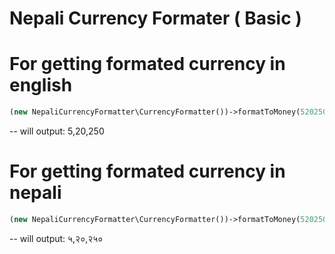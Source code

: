 # Nepali Currency Formater ( Basic )

# For getting formated currency in english 
```php
(new NepaliCurrencyFormatter\CurrencyFormatter())->formatToMoney(520250);
```
-- will output: 5,20,250

# For getting formated currency in nepali
```php
(new NepaliCurrencyFormatter\CurrencyFormatter())->formatToMoney(520250, ['is_unicode' => true]);
```
-- will output: ५,२०,२५०
